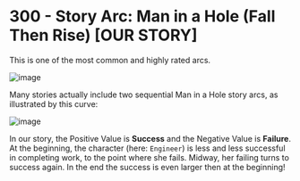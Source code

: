 # 300 - Story Arc: Man in a Hole (Fall Then Rise) [OUR STORY]

This is one of the most common and highly rated arcs.

![image](https://github.com/vanHeemstraCreations/movie-digital-twin/assets/1499433/da9038b0-01ba-4307-b46c-8f3bdb8e9748)

Many stories actually include two sequential Man in a Hole story arcs, as illustrated by this curve:

![image](https://github.com/vanHeemstraCreations/movie-digital-twin/assets/1499433/f14567c8-736d-4b6c-ab64-e96ddefac254)

In our story, the Positive Value is **Success** and the Negative Value is **Failure**. At the beginning, the character (here: ```Engineer```) is less and less successful in completing work, to the point where she fails. Midway, her failing turns to success again. In the end the success is even larger then at the beginning!
